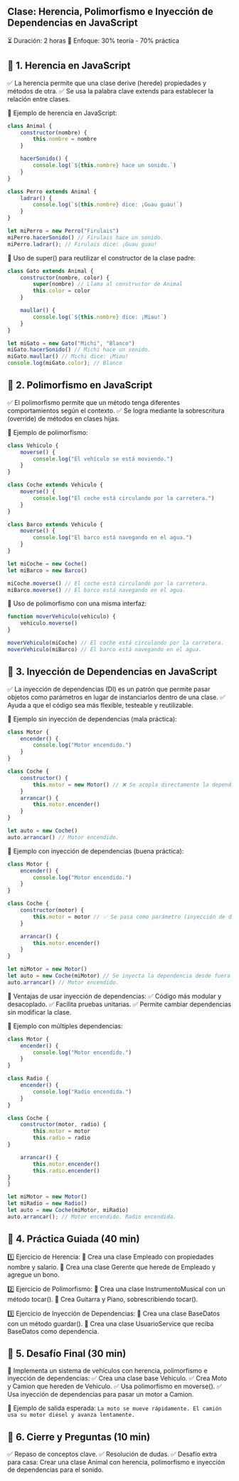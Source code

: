 ## Clase: Herencia, Polimorfismo e Inyección de Dependencias en JavaScript
⏳ Duración: 2 horas
📌 Enfoque: 30% teoría - 70% práctica

## 🔹 1. Herencia en JavaScript
✅ La herencia permite que una clase derive (herede) propiedades y métodos de otra.
✅ Se usa la palabra clave extends para establecer la relación entre clases.

📌 Ejemplo de herencia en JavaScript:
```js 
class Animal {
	constructor(nombre) {
		this.nombre = nombre
	}

	hacerSonido() {
		console.log(`${this.nombre} hace un sonido.`)
	}
}

class Perro extends Animal {
	ladrar() {
		console.log(`${this.nombre} dice: ¡Guau guau!`)
	} 
}

let miPerro = new Perro("Firulais")
miPerro.hacerSonido() // Firulais hace un sonido. 
miPerro.ladrar(); // Firulais dice: ¡Guau guau! 
```

📌 Uso de super() para reutilizar el constructor de la clase padre:
```js
class Gato extends Animal {
	constructor(nombre, color) {
		super(nombre) // Llama al constructor de Animal 
		this.color = color
	}

	maullar() {
		console.log(`${this.nombre} dice: ¡Miau!`)
	} 
}

let miGato = new Gato("Michi", "Blanco")
miGato.hacerSonido() // Michi hace un sonido. 
miGato.maullar() // Michi dice: ¡Miau! 
console.log(miGato.color); // Blanco 
```

## 🔹 2. Polimorfismo en JavaScript
✅ El polimorfismo permite que un método tenga diferentes comportamientos según el contexto.
✅ Se logra mediante la sobrescritura (override) de métodos en clases hijas.

📌 Ejemplo de polimorfismo:
```js
class Vehiculo {
	moverse() {
		console.log("El vehículo se está moviendo.")
	} 
}

class Coche extends Vehiculo {
	moverse() {
		console.log("El coche está circulando por la carretera.")
	} 
}

class Barco extends Vehiculo {
	moverse() {
		console.log("El barco está navegando en el agua.")
	} 
}

let miCoche = new Coche()
let miBarco = new Barco()

miCoche.moverse() // El coche está circulando por la carretera. 
miBarco.moverse() // El barco está navegando en el agua. 
```

📌 Uso de polimorfismo con una misma interfaz:
```js 
function moverVehiculo(vehiculo) {
	vehiculo.moverse()
}

moverVehiculo(miCoche) // El coche está circulando por la carretera. 
moverVehiculo(miBarco) // El barco está navegando en el agua. 
```

## 🔹 3. Inyección de Dependencias en JavaScript
✅ La inyección de dependencias (DI) es un patrón que permite pasar objetos como parámetros en lugar de instanciarlos dentro de una clase.
✅ Ayuda a que el código sea más flexible, testeable y reutilizable.

📌 Ejemplo sin inyección de dependencias (mala práctica):
```js 
class Motor {
	encender() {
		console.log("Motor encendido.")
	} 
}

class Coche {
	constructor() {
		this.motor = new Motor() // ❌ Se acopla directamente la dependencia 
	}
	arrancar() {
		this.motor.encender()
	}
}

let auto = new Coche()
auto.arrancar() // Motor encendido. 
```

📌 Ejemplo con inyección de dependencias (buena práctica):
```js
class Motor {
	encender() {
		console.log("Motor encendido.")
	}
}

class Coche {
	constructor(motor) {
		this.motor = motor // ✅ Se pasa como parámetro (inyección de dependencias) 
	}

	arrancar() {
		this.motor.encender()
	} 
}

let miMotor = new Motor()
let auto = new Coche(miMotor) // Se inyecta la dependencia desde fuera 
auto.arrancar() // Motor encendido. 
```

📌 Ventajas de usar inyección de dependencias:
✅ Código más modular y desacoplado.
✅ Facilita pruebas unitarias.
✅ Permite cambiar dependencias sin modificar la clase.

📌 Ejemplo con múltiples dependencias:
```js
class Motor {
	encender() {
		console.log("Motor encendido.")
	} 
}

class Radio {
	encender() {
		console.log("Radio encendida.")
	} 
}

class Coche { 
	constructor(motor, radio) {
		this.motor = motor
		this.radio = radio
}

	arrancar() {
		this.motor.encender()
		this.radio.encender()
}
}

let miMotor = new Motor()
let miRadio = new Radio()
let auto = new Coche(miMotor, miRadio)
auto.arrancar(); // Motor encendido. Radio encendida.
```

## 🔹 4. Práctica Guiada (40 min)
1️⃣ Ejercicio de Herencia:
📌 Crea una clase Empleado con propiedades nombre y salario.
📌 Crea una clase Gerente que herede de Empleado y agregue un bono.

2️⃣ Ejercicio de Polimorfismo:
📌 Crea una clase InstrumentoMusical con un método tocar().
📌 Crea Guitarra y Piano, sobrescribiendo tocar().

3️⃣ Ejercicio de Inyección de Dependencias:
📌 Crea una clase BaseDatos con un método guardar().
📌 Crea una clase UsuarioService que reciba BaseDatos como dependencia.

## 🔹 5. Desafío Final (30 min)
📌 Implementa un sistema de vehículos con herencia, polimorfismo e inyección de dependencias:
✅ Crea una clase base Vehiculo.
✅ Crea Moto y Camion que hereden de Vehiculo.
✅ Usa polimorfismo en moverse().
✅ Usa inyección de dependencias para pasar un motor a Camion.

📌 Ejemplo de salida esperada:
``` La moto se mueve rápidamente. El camión usa su motor diésel y avanza lentamente. ```

## 🔹 6. Cierre y Preguntas (10 min)
✅ Repaso de conceptos clave.
✅ Resolución de dudas.
✅ Desafío extra para casa: Crear una clase Animal con herencia, polimorfismo e inyección de dependencias para el sonido.